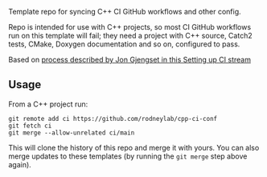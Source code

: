 Template repo for syncing C++ CI GitHub workflows and other config.

Repo is intended for use with C++ projects, so most CI GitHub workflows run on
this template will fail; they need a project with C++ source, Catch2 tests,
CMake, Doxygen documentation and so on, configured to pass.

Based on
[process described by Jon Gjengset in this Setting up CI stream](https://www.youtube.com/watch?v=xUH-4y92jPg)

## Usage

From a C++ project run:

```shell
git remote add ci https://github.com/rodneylab/cpp-ci-conf
git fetch ci
git merge --allow-unrelated ci/main
```

This will clone the history of this repo and merge it with yours. You can also
merge updates to these templates (by running the `git merge` step above again).
